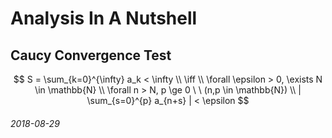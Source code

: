 Analysis In A Nutshell
===

Caucy Convergence Test
---

$$
S = \sum_{k=0}^{\infty} a_k < \infty \\
\iff \\
\forall \epsilon > 0, \exists N \in \mathbb{N} \\
\forall n > N, p \ge 0 \ \  (n,p \in \mathbb{N}) \\
| \sum_{s=0}^{p} a_{n+s} | < \epsilon
$$

###### 2018-08-29
